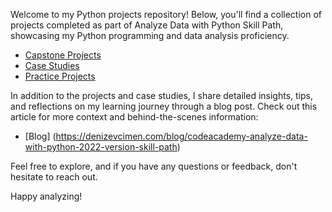 Welcome to my Python projects repository! Below, you'll find a collection of projects completed as part of Analyze Data with Python Skill Path, showcasing my Python programming and data analysis proficiency.

- [Capstone Projects](https://github.com/denizevcimen/codecademy-analyze-data-with-python-skill-path/tree/main/capstone-projects)
- [Case Studies](https://github.com/denizevcimen/codecademy-analyze-data-with-python-skill-path/tree/main/case-studies)
- [Practice Projects](https://github.com/denizevcimen/codecademy-analyze-data-with-python-skill-path/tree/main/practise-projects)

In addition to the projects and case studies, I share detailed insights, tips, and reflections on my learning journey through a blog post. Check out this article for more context and behind-the-scenes information:

- [Blog] (https://denizevcimen.com/blog/codeacademy-analyze-data-with-python-2022-version-skill-path)

Feel free to explore, and if you have any questions or feedback, don't hesitate to reach out.

Happy analyzing!
